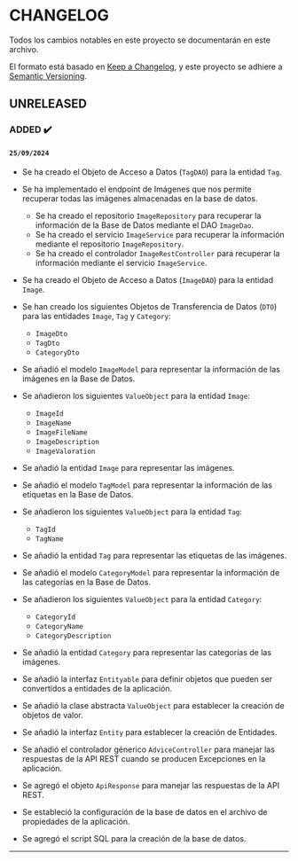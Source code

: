 # CHANGELOG

Todos los cambios notables en este proyecto se documentarán en este archivo.

El formato está basado en [Keep a Changelog](https://keepachangelog.com/en/1.1.0/), y este proyecto se adhiere a [Semantic Versioning](https://semver.org/spec/v2.0.0.html).

<!-- ## [Unreleased] -->
<!-- ### ADDED ✔️-->
<!-- ### FIXED 🐛-->
<!-- ### CHANGED 🛠️-->
<!-- ### REMOVED 🗑️-->
<!-- ### SECURITY 🛡️-->
<!-- ### DEPRECATED 🛑-->

## UNRELEASED

### ADDED ✔️

#### `25/09/2024`

- Se ha creado el Objeto de Acceso a Datos (`TagDAO`) para la entidad `Tag`.


- Se ha implementado el endpoint de Imágenes que nos permite recuperar todas las imágenes almacenadas en la base de datos.
  - Se ha creado el repositorio `ImageRepository` para recuperar la información de la Base de Datos mediante el DAO `ImageDao`.
  - Se ha creado el servicio `ImageService` para recuperar la información mediante el repositorio `ImageRepository`.
  - Se ha creado el controlador `ImageRestController` para recuperar la información mediante el servicio `ImageService`.


- Se ha creado el Objeto de Acceso a Datos (`ImageDAO`) para la entidad `Image`.


- Se han creado los siguientes Objetos de Transferencia de Datos (`DTO`) para las entidades `Image`, `Tag` y `Category`:
  - `ImageDto`
  - `TagDto`
  - `CategoryDto`


- Se añadió el modelo `ImageModel` para representar la información de las imágenes en la Base de Datos.


- Se añadieron los siguientes `ValueObject` para la entidad `Image`:
  - `ImageId`
  - `ImageName`
  - `ImageFileName`
  - `ImageDescription`
  - `ImageValoration`


- Se añadió la entidad `Image` para representar las imágenes.


- Se añadió el modelo `TagModel` para representar la información de las etiquetas en la Base de Datos.


- Se añadieron los siguientes `ValueObject` para la entidad `Tag`:
  - `TagId`
  - `TagName`


- Se añadió la entidad `Tag` para representar las etiquetas de las imágenes.


- Se añadió el modelo `CategoryModel` para representar la información de las categorías en la Base de Datos.


- Se añadieron los siguientes `ValueObject` para la entidad `Category`:
  - `CategoryId`
  - `CategoryName`
  - `CategoryDescription`


- Se añadió la entidad `Category` para representar las categorías de las imágenes.


- Se añadió la interfaz `Entityable` para definir objetos que pueden ser convertidos a entidades de la aplicación.

 
- Se añadió la clase abstracta `ValueObject` para establecer la creación de objetos de valor.


- Se añadió la interfaz `Entity` para establecer la creación de Entidades.


- Se añadió el controlador génerico `AdviceController` para manejar las respuestas de la API REST cuando se producen
Excepciones en la aplicación.


- Se agregó el objeto `ApiResponse` para manejar las respuestas de la API REST.


- Se estableció la configuración de la base de datos en el archivo de propiedades de la aplicación.


- Se agregó el script SQL para la creación de la base de datos.

---